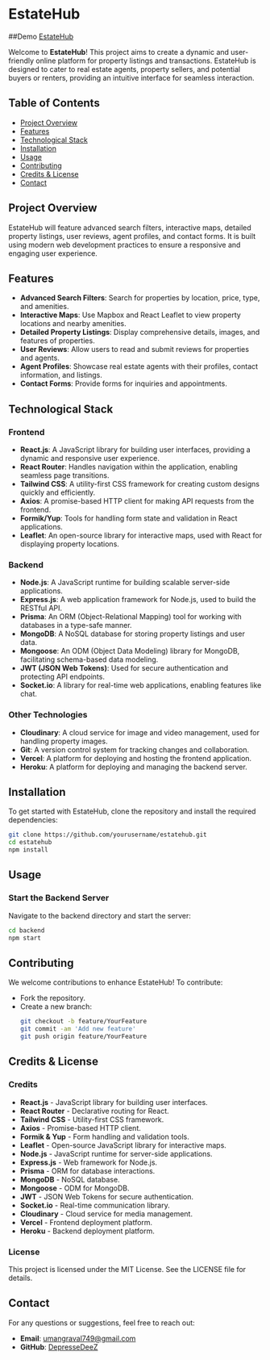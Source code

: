 # EstateHub

##Demo
[EstateHub](https://estatehub-qdvv.onrender.com)

Welcome to **EstateHub**! This project aims to create a dynamic and user-friendly online platform for property listings and transactions. EstateHub is designed to cater to real estate agents, property sellers, and potential buyers or renters, providing an intuitive interface for seamless interaction.

## Table of Contents

- [Project Overview](#project-overview)
- [Features](#features)
- [Technological Stack](#technological-stack)
- [Installation](#installation)
- [Usage](#usage)
- [Contributing](#contributing)
- [Credits & License](#credits--license)
- [Contact](#contact)

## Project Overview

EstateHub will feature advanced search filters, interactive maps, detailed property listings, user reviews, agent profiles, and contact forms. It is built using modern web development practices to ensure a responsive and engaging user experience.

## Features

- **Advanced Search Filters**: Search for properties by location, price, type, and amenities.
- **Interactive Maps**: Use Mapbox and React Leaflet to view property locations and nearby amenities.
- **Detailed Property Listings**: Display comprehensive details, images, and features of properties.
- **User Reviews**: Allow users to read and submit reviews for properties and agents.
- **Agent Profiles**: Showcase real estate agents with their profiles, contact information, and listings.
- **Contact Forms**: Provide forms for inquiries and appointments.

## Technological Stack

### Frontend

- **React.js**: A JavaScript library for building user interfaces, providing a dynamic and responsive user experience.
- **React Router**: Handles navigation within the application, enabling seamless page transitions.
- **Tailwind CSS**: A utility-first CSS framework for creating custom designs quickly and efficiently.
- **Axios**: A promise-based HTTP client for making API requests from the frontend.
- **Formik/Yup**: Tools for handling form state and validation in React applications.
- **Leaflet**: An open-source library for interactive maps, used with React for displaying property locations.

### Backend

- **Node.js**: A JavaScript runtime for building scalable server-side applications.
- **Express.js**: A web application framework for Node.js, used to build the RESTful API.
- **Prisma**: An ORM (Object-Relational Mapping) tool for working with databases in a type-safe manner.
- **MongoDB**: A NoSQL database for storing property listings and user data.
- **Mongoose**: An ODM (Object Data Modeling) library for MongoDB, facilitating schema-based data modeling.
- **JWT (JSON Web Tokens)**: Used for secure authentication and protecting API endpoints.
- **Socket.io**: A library for real-time web applications, enabling features like chat.

### Other Technologies

- **Cloudinary**: A cloud service for image and video management, used for handling property images.
- **Git**: A version control system for tracking changes and collaboration.
- **Vercel**: A platform for deploying and hosting the frontend application.
- **Heroku**: A platform for deploying and managing the backend server.

## Installation

To get started with EstateHub, clone the repository and install the required dependencies:

```bash
git clone https://github.com/yourusername/estatehub.git
cd estatehub
npm install
```

## Usage

### Start the Backend Server

Navigate to the backend directory and start the server:

```bash
cd backend
npm start
```
## Contributing

We welcome contributions to enhance EstateHub! To contribute:

- Fork the repository.
- Create a new branch:
  ```bash
  git checkout -b feature/YourFeature
  git commit -am 'Add new feature'
  git push origin feature/YourFeature
  ```

## Credits & License

### Credits

- **React.js** - JavaScript library for building user interfaces.
- **React Router** - Declarative routing for React.
- **Tailwind CSS** - Utility-first CSS framework.
- **Axios** - Promise-based HTTP client.
- **Formik & Yup** - Form handling and validation tools.
- **Leaflet** - Open-source JavaScript library for interactive maps.
- **Node.js** - JavaScript runtime for server-side applications.
- **Express.js** - Web framework for Node.js.
- **Prisma** - ORM for database interactions.
- **MongoDB** - NoSQL database.
- **Mongoose** - ODM for MongoDB.
- **JWT** - JSON Web Tokens for secure authentication.
- **Socket.io** - Real-time communication library.
- **Cloudinary** - Cloud service for media management.
- **Vercel** - Frontend deployment platform.
- **Heroku** - Backend deployment platform.

### License

This project is licensed under the MIT License. See the LICENSE file for details.

## Contact

For any questions or suggestions, feel free to reach out:

- **Email**: umangraval749@gmail.com
- **GitHub**: [DepresseDeeZ](https://github.com/DepresseDeeZ)

